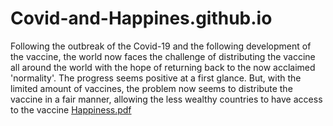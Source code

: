 # Covid-and-Happines.github.io
Following the outbreak of the Covid-19 and the following development of the vaccine, the world now faces the challenge of distributing the vaccine all around the world with the hope of returning back to the now acclaimed 'normality'. The progress seems positive at a first glance. But, with the limited amount of vaccines, the problem now seems to distribute the vaccine in a fair manner, allowing the less wealthy countries to have access to the vaccine
[Happiness.pdf](https://github.com/LomeshGupta/Covid-and-Happines.github.io/files/6833578/Happiness.pdf)
